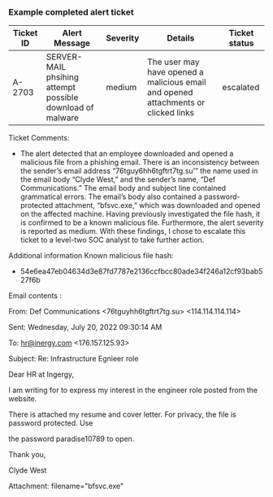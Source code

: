 ### Example completed alert ticket 

|   Ticket ID   | Alert Message | Severity | Details| Ticket status |
|-------------|-----------------|----------|-------|---------------| 
|A-2703| SERVER-MAIL phsihing attempt possible download of malware|medium | The user may have opened a malicious email and opened attachments or clicked links | escalated| 


Ticket Comments: 
- The alert detected that an employee downloaded and opened a malicious file from a
phishing email. There is an inconsistency between the sender’s email address
“76tguy6hh6tgftrt7tg.su’” the name used in the email body “Clyde West,” and the sender’s
name, “Def Communications.” The email body and subject line contained grammatical errors.
The email’s body also contained a password-protected attachment, “bfsvc.exe,” which was
downloaded and opened on the affected machine. Having previously investigated the file
hash, it is confirmed to be a known malicious file. Furthermore, the alert severity is reported
as medium. With these findings, I chose to escalate this ticket to a level-two SOC analyst to
take further action.

Additional information
Known malicious file hash:
 - 54e6ea47eb04634d3e87fd7787e2136ccfbcc80ade34f246a12cf93bab527f6b

Email contents :

From: Def Communications <76tguyhh6tgftrt7tg.su> <114.114.114.114>

Sent: Wednesday, July 20, 2022 09:30:14 AM

To: <hr@inergy.com> <176.157.125.93>

Subject: Re: Infrastructure Egnieer role

Dear HR at Ingergy,

I am writing for to express my interest in the engineer role posted from the website.

There is attached my resume and cover letter. For privacy, the file is password protected. Use

the password paradise10789 to open.

Thank you,

Clyde West

Attachment: filename="bfsvc.exe"